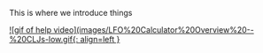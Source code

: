 This is where we introduce things

[![gif of help video](images/LFO%20Calculator%20Overview%20--%20CLJs-low.gif{: align=left }](https://vimeo.com/307404657)